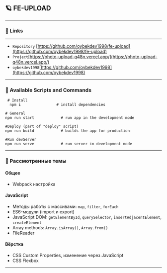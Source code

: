 ## 🪐 FE-UPLOAD
***
### 🐧 Links
***
* `Repository` [https://github.com/oybekdev1998/fe-upload](https://github.com/oybekdev1998/fe-upload)
* `Project`[https://photo-upload-q48n.vercel.app/](https://photo-upload-q48n.vercel.app/)
* `oybekdev1998`[https://github.com/oybekdev1998](https://github.com/oybekdev1998)

***
### 🐶 Available Scripts and Commands
```
 # Install
  npm i                # install dependencies
```
```
# General
npm run start            # run app in the development mode
```
```
#Deploy (part of "deploy" script)
npm run build            # builds the app for production
```
```
#Run devServer 
npm run serve            # run server in development mode
```
---

### 🐼 Рассмотренные темы

#### Общее
* Webpack настройка

#### JavaScript
* Методы работы с массивами: `map`, `filter`, `forEach`
* ES6-модули (import и export)
* JavaScript DOM: `getElementById`, `querySelector`, `insertAdjacentElement`, `createElement`
* Array methods: `Array.isArray()`, `Array.from()`
* FileReader



#### Вёрстка

* CSS Custom Properties, изменение через JavaScript
* CSS Flexbox

***



